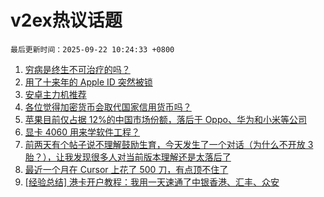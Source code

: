 # v2ex热议话题

`最后更新时间：2025-09-22 10:24:33 +0800`

1. [穷病是终生不可治疗的吗？](https://www.v2ex.com/t/1160882)
1. [用了十来年的 Apple ID 突然被锁](https://www.v2ex.com/t/1160848)
1. [安卓主力机推荐](https://www.v2ex.com/t/1160892)
1. [各位觉得加密货币会取代国家信用货币吗？](https://www.v2ex.com/t/1160842)
1. [苹果目前仅占据 12%的中国市场份额，落后于 Oppo、华为和小米等公司](https://www.v2ex.com/t/1160909)
1. [显卡 4060 用来学软件工程？](https://www.v2ex.com/t/1160830)
1. [前两天有个帖子说不理解鼓励生育，今天发生了一个对话（为什么不开放 3 胎？），让我发现很多人对当前版本理解还是太落后了](https://www.v2ex.com/t/1160908)
1. [最近一个月在 Cursor 上花了 500 刀，有点顶不住了](https://www.v2ex.com/t/1160920)
1. [[经验总结] 港卡开户教程：我用一天速通了中银香港、汇丰、众安](https://www.v2ex.com/t/1160836)

